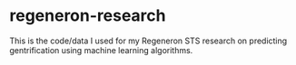 # regeneron-research
This is the code/data I used for my Regeneron STS research on predicting gentrification using machine learning algorithms.
